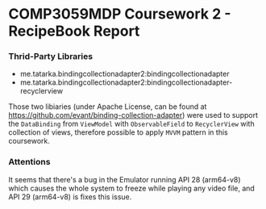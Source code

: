 # COMP3059MDP Coursework 2 - RecipeBook Report

### Thrid-Party Libraries

-   me.tatarka.bindingcollectionadapter2:bindingcollectionadapter
-   me.tatarka.bindingcollectionadapter2:bindingcollectionadapter-recyclerview

Those two libiaries (under Apache License, can be found at https://github.com/evant/binding-collection-adapter) were used to support the `DataBinding` from `ViewModel` with `ObservableField` to `RecyclerView` with collection of views, therefore possible to apply `MVVM` pattern in this coursework.

### Attentions

It seems that there's a bug in the Emulator running API 28 (arm64-v8) which causes the whole system to freeze while playing any video file, and API 29 (arm64-v8) is fixes this issue.
